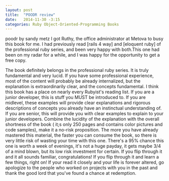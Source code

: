 ```yaml
---
layout: post
title:  "POODR review"
date:   2014-11-30 -3:15
categories: Ruby Object-Oriented-Programming Books
---
```


poodr by sandy metz
I got Ruthy, the office administrator at Metova to busy this book for me. I had previously read [rails 4 way] and [eloquent ruby] of the professional ruby series, and been very happy with both.This one had been on my radar for a while, and I was happy  for the opportunity to get a free copy.

The book definitely belongs in the professional ruby series. It is truly fundamental and very lucid. If you have some professional experience, most of the content will probably be already internalized, but the explanation is extraordinarily clear, and the concepts fundamental. I think this book has a place on nearly every Rubyist's reading list. 
If you are a junior developer, this is stuff you MUST be introduced to. 
If you are midlevel, these examples will provide clear explanations and rigorous descriptions of concepts you already have an instinctual understanding of.
If you are senior, this will provide you with clear examples to explain to your junior developers.
 Combine the lucidity of the explanation with the overall shortness of the book ( it;s only 250 pages and contains color pictures and code samples), make it a no-risk proposition.
 The more you have already mastered this material, the faster you can consume the book, so there is very little risk of wasting your time with this one. There's a 95% chance this one is worth a week of evenings, it's not a huge payday, it gets maybe 3/4 of a mind blown, but its  low risk investment for certain. If you flip through it and it all sounds familiar, congratulations! If you flip through it and learn a few things, right on! If your read it closely and your life is forever altered, go apologize to the people who worked on projects with you in the past and thank the good lord that you've found a chance at redemption.
